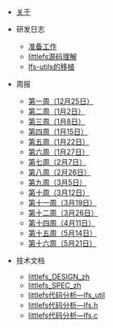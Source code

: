 * [关于](./README.md)


* 研发日志

  * [准备工作](./docs/研发日志/准备工作.md)
  * [littlefs源码理解](./docs/研发日志/littlefs源码理解.md)
  * [lfs-utils的移植](./docs/研发日志/lfs-utils的移植.md)


* 周报

  * [第一周（12月25日）](./docs/周报/第一周（12月25日）.md)
  * [第二周（1月2日）](./docs/周报/第二周（1月2日）.md)
  * [第三周（1月8日）](./docs/周报/第三周（1月8日）.md)
  * [第四周（1月15日）](./docs/周报/第四周（1月15日）.md)
  * [第五周（1月22日）](./docs/周报/第五周（1月22日）.md)
  * [第六周（1月27日）](./docs/周报/第六周（1月27日）.md)
  * [第七周（2月7日）](./docs/周报/第七周（2月7日）.md)
  * [第八周（2月26日）](./docs/周报/第八周（2月26日）.md)
  * [第九周（3月5日）](./docs/周报/第九周（3月5日）.md)
  * [第十周（3月12日）](./docs/周报/第十周（3月12日）.md)
  * [第十一周（3月19日）](./docs/周报/第十一周（3月19日）.md)
  * [第十二周（3月26日）](./docs/周报/第十二周（3月26日）.md)
  * [第十四周（4月11日）](./docs/周报/第十四周（4月11日）.md)
  * [第十五周（5月14日）](./docs/周报/第十五周（5月14日）.md)
  * [第十六周（5月21日）](./docs/周报/第十六周（5月21日）.md)

* 技术文档
  
  * [littlefs_DESIGN_zh](./docs/技术文档/littlefs_DESIGN_zh.md)
  * [littlefs_SPEC_zh](./docs/技术文档/littlefs_SPEC_zh.md)
  * [littlefs代码分析—lfs_util](./docs/技术文档/littlefs代码分析—lfs_util.md)
  * [littlefs代码分析—lfs.h](./docs/技术文档/littlefs代码分析—lfs.h.md)
  * [littlefs代码分析—lfs.c](./docs/技术文档/littlefs代码分析—lfs.c)
